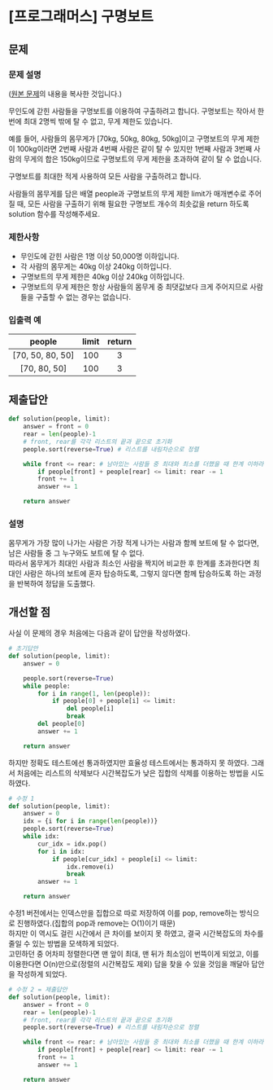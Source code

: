 # [프로그래머스] 구명보트
## 문제
### 문제 설명
([원본 문제](https://programmers.co.kr/learn/courses/30/lessons/42885)의 내용을 복사한 것입니다.)

무인도에 갇힌 사람들을 구명보트를 이용하여 구출하려고 합니다. 구명보트는 작아서 한 번에 최대 2명씩 밖에 탈 수 없고, 무게 제한도 있습니다.

예를 들어, 사람들의 몸무게가 [70kg, 50kg, 80kg, 50kg]이고 구명보트의 무게 제한이 100kg이라면 2번째 사람과 4번째 사람은 같이 탈 수 있지만 1번째 사람과 3번째 사람의 무게의 합은 150kg이므로 구명보트의 무게 제한을 초과하여 같이 탈 수 없습니다.

구명보트를 최대한 적게 사용하여 모든 사람을 구출하려고 합니다.

사람들의 몸무게를 담은 배열 people과 구명보트의 무게 제한 limit가 매개변수로 주어질 때, 모든 사람을 구출하기 위해 필요한 구명보트 개수의 최솟값을 return 하도록 solution 함수를 작성해주세요.

### 제한사항
* 무인도에 갇힌 사람은 1명 이상 50,000명 이하입니다.
* 각 사람의 몸무게는 40kg 이상 240kg 이하입니다.
* 구명보트의 무게 제한은 40kg 이상 240kg 이하입니다.
* 구명보트의 무게 제한은 항상 사람들의 몸무게 중 최댓값보다 크게 주어지므로 사람들을 구출할 수 없는 경우는 없습니다.

### 입출력 예
|people|limit|return|
|:---:|:---:|:---:|
|[70, 50, 80, 50]|100|3|
|[70, 80, 50]|100|3|

## 제출답안
```python
def solution(people, limit):
    answer = front = 0
    rear = len(people)-1
    # front, rear를 각각 리스트의 끝과 끝으로 초기화
    people.sort(reverse=True) # 리스트를 내림차순으로 정렬

    while front <= rear: # 남아있는 사람들 중 최대와 최소를 더했을 때 한계 이하라면 함께 한 보트에, 아니라면 최대만 배정
        if people[front] + people[rear] <= limit: rear -= 1
        front += 1
        answer += 1

    return answer
```
### 설명
몸무게가 가장 많이 나가는 사람은 가장 적게 나가는 사람과 함께 보트에 탈 수 없다면, 남은 사람들 중 그 누구와도 보트에 탈 수 없다.  
따라서 몸무게가 최대인 사람과 최소인 사람을 짝지어 비교한 후 한계를 초과한다면 최대인 사람은 하나의 보트에 혼자 탑승하도록, 그렇지 않다면 함께 탑승하도록 하는 과정을 반복하여 정답을 도출했다.

## 개선할 점
사실 이 문제의 경우 처음에는 다음과 같이 답안을 작성하였다.
```python
# 초기답안
def solution(people, limit):
    answer = 0

    people.sort(reverse=True)
    while people:
        for i in range(1, len(people)):
            if people[0] + people[i] <= limit:
                del people[i]
                break
        del people[0]
        answer += 1

    return answer
```
하지만 정확도 테스트에선 통과하였지만 효율성 테스트에서는 통과하지 못 하였다. 그래서 처음에는 리스트의 삭제보다 시간복잡도가 낮은 집합의 삭제를 이용하는 방법을 시도하였다.
```python
# 수정 1
def solution(people, limit):
    answer = 0
    idx = {i for i in range(len(people))}
    people.sort(reverse=True)
    while idx:
        cur_idx = idx.pop()
        for i in idx:
            if people[cur_idx] + people[i] <= limit:
                idx.remove(i)
                break
        answer += 1

    return answer
```
수정1 버전에서는 인덱스만을 집합으로 따로 저장하여 이를 pop, remove하는 방식으로 진행하였다.(집합의 pop과 remove는 O(1)이기 때문)  
하지만 이 역시도 걸린 시간에서 큰 차이를 보이지 못 하였고, 결국 시간복잡도의 차수를 줄일 수 있는 방법을 모색하게 되었다.  
고민하던 중 어차피 정렬한다면 맨 앞이 최대, 맨 뒤가 최소임이 번뜩이게 되었고, 이를 이용한다면 O(n)만으로(정렬의 시간복잡도 제외) 답을 찾을 수 있을 것임을 깨달아 답안을 작성하게 되었다.
```python
# 수정 2 = 제출답안
def solution(people, limit):
    answer = front = 0
    rear = len(people)-1
    # front, rear를 각각 리스트의 끝과 끝으로 초기화
    people.sort(reverse=True) # 리스트를 내림차순으로 정렬

    while front <= rear: # 남아있는 사람들 중 최대와 최소를 더했을 때 한계 이하라면 함께 한 보트에, 아니라면 최대만 배정
        if people[front] + people[rear] <= limit: rear -= 1
        front += 1
        answer += 1

    return answer
```
